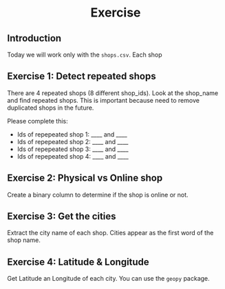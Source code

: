 <h1 align="center">Exercise</h1>


## Introduction

Today we will work only with the `shops.csv`. Each shop


## Exercise 1: Detect repeated shops

There are 4 repeated shops (8 different shop_ids). Look at the shop_name and find repeated shops. This is important because need to remove duplicated shops in the future.

Please complete this:

- Ids of repepeated shop 1: ____ and ____
- Ids of repepeated shop 2: ____ and ____
- Ids of repepeated shop 3: ____ and ____
- Ids of repepeated shop 4: ____ and ____


## Exercise 2: Physical vs Online shop

Create a binary column to determine if the shop is online or not.

## Exercise 3: Get the cities

Extract the city name of each shop. Cities appear as the first word of the shop name.


## Exercise 4: Latitude & Longitude

Get Latitude an Longitude of each city. You can use the `geopy` package.

